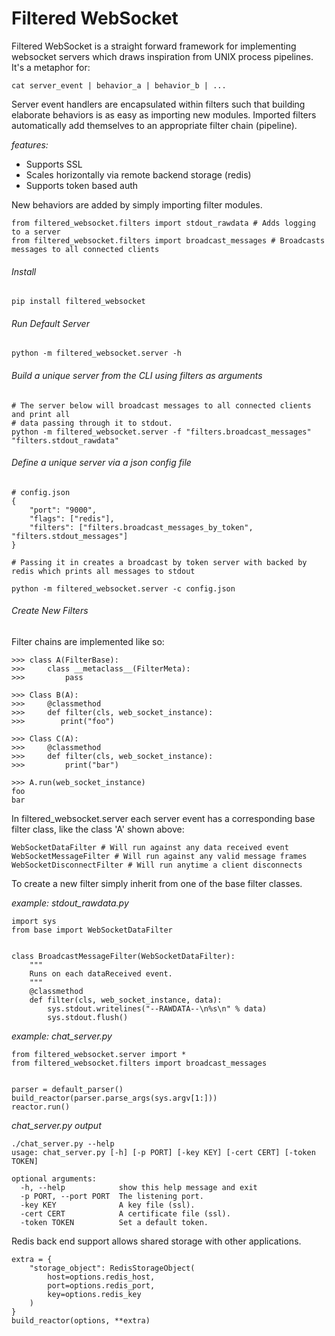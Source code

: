 Filtered WebSocket
===================

Filtered WebSocket is a straight forward framework for implementing websocket servers which draws inspiration from UNIX process pipelines.  It's a metaphor for:

    cat server_event | behavior_a | behavior_b | ...

Server event handlers are encapsulated within filters such that building elaborate behaviors is as easy as importing new modules.  Imported filters automatically add themselves to an appropriate filter chain (pipeline).


*features:*

- Supports SSL
- Scales horizontally via remote backend storage (redis)
- Supports token based auth


New behaviors are added by simply importing filter modules.
    
    from filtered_websocket.filters import stdout_rawdata # Adds logging to a server
    from filtered_websocket.filters import broadcast_messages # Broadcasts messages to all connected clients

###### Install 
    pip install filtered_websocket

###### Run Default Server
    python -m filtered_websocket.server -h
   
###### Build a unique server from the CLI using filters as arguments
    # The server below will broadcast messages to all connected clients and print all
    # data passing through it to stdout. 
    python -m filtered_websocket.server -f "filters.broadcast_messages" "filters.stdout_rawdata"

###### Define a unique server via a json config file
    # config.json
    {
        "port": "9000",
        "flags": ["redis"],
        "filters": ["filters.broadcast_messages_by_token", "filters.stdout_messages"]
    }

    # Passing it in creates a broadcast by token server with backed by redis which prints all messages to stdout

    python -m filtered_websocket.server -c config.json

###### Create New Filters

Filter chains are implemented like so:

    >>> class A(FilterBase):
    >>>     class __metaclass__(FilterMeta):
    >>>         pass
    
    >>> Class B(A):
    >>>     @classmethod
    >>>     def filter(cls, web_socket_instance):
    >>>        print("foo")
    
    >>> Class C(A):
    >>>     @classmethod
    >>>     def filter(cls, web_socket_instance):
    >>>         print("bar")
    
    >>> A.run(web_socket_instance)
    foo
    bar

In filtered_websocket.server each server event has a corresponding base filter class, like the class 'A' shown above:

    WebSocketDataFilter # Will run against any data received event
    WebSocketMessageFilter # Will run against any valid message frames
    WebSocketDisconnectFilter # Will run anytime a client disconnects

To create a new filter simply inherit from one of the base filter classes.

*example: stdout_rawdata.py*

    import sys
    from base import WebSocketDataFilter
    
    
    class BroadcastMessageFilter(WebSocketDataFilter):
        """
        Runs on each dataReceived event.
        """
        @classmethod
        def filter(cls, web_socket_instance, data):
            sys.stdout.writelines("--RAWDATA--\n%s\n" % data)
            sys.stdout.flush()

*example: chat_server.py*

    from filtered_websocket.server import * 
    from filtered_websocket.filters import broadcast_messages 


    parser = default_parser()
    build_reactor(parser.parse_args(sys.argv[1:]))
    reactor.run()

*chat_server.py output*

    ./chat_server.py --help
    usage: chat_server.py [-h] [-p PORT] [-key KEY] [-cert CERT] [-token TOKEN]

    optional arguments:
      -h, --help            show this help message and exit
      -p PORT, --port PORT  The listening port.
      -key KEY              A key file (ssl).
      -cert CERT            A certificate file (ssl).
      -token TOKEN          Set a default token.


Redis back end support allows shared storage with other applications.

    extra = {
        "storage_object": RedisStorageObject(
            host=options.redis_host,
            port=options.redis_port,
            key=options.redis_key
        )
    }
    build_reactor(options, **extra)

